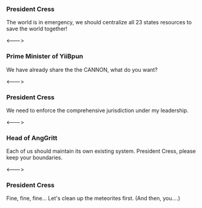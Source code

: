 ### President Cress

The world is in emergency, we should centralize all 23 states resources to save the world together!

<--->

### Prime Minister of YiiBpun

<!-- AVATAR_ALIGN_RIGHT -->

We have already share the the CANNON, what do you want?

<--->

### President Cress

We need to enforce the comprehensive jurisdiction under my leadership.

<--->

### Head of AngGritt

<!-- AVATAR_ALIGN_RIGHT -->

Each of us should maintain its own existing system. President Cress, please keep your boundaries.

<--->

### President Cress

Fine, fine, fine... Let's clean up the meteorites first. (And then, you....)
